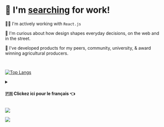 <h1>💼 I'm <a href="https://www.linkedin.com/in/james-tedesco-802/">searching</a> for work!</h1>

👨‍💻 I'm actively working with `React.js`

🚪 I'm curious about how design shapes everyday decisions, on the web and in the street.

🧪 I've developed products for my peers, community, university, & award winning agricultural producers.

<br>

[![Top Langs](https://github-readme-stats.vercel.app/api/top-langs/?username=JamesMitofsky)]()

<details>
  <summary><h4>🇫🇷 Clickez ici pour le français 👈</h4></summary>

<h3>Je cherche un emploi —   <a href="mailto: dev@jamestedesco.me?subject=Parlons de la programmation!">contactez-moi!</a></h3>

👨‍💻 J'ai familiarité avec HTML, CSS, Javascript, et plusieurs choses de la JAMstack (Javascript, APIs, & Markdown). Actuellement, je déploie mes sites de SSG avec le framework d'Eleventy sur Netlify. J'aime bien developer les applications pour une bonne expérience de l'utilisateur. 

📚J'adore apprendre, et mon dossier le montre. J'ai la capacité de surmonter les obstacles et résoudre les problèmes.

🗺 Je suis arrivé des États-Unis à Caen, en Normandie en janvier, parce que j'avais le désir d'apprendre et améliorer mon français. Pour le moment, j'ai un niveau de français B1, alors je pense que c'est un niveau suffisant pour les fonctions basique, mais j'aimerais — bien sûr — apprendre beaucoup plus. La vie en france? Je l'adore!
</details>


<!--Badge afforded by this cool cloud service: https://github.com/antonkomarev/github-profile-views-counter-->
![](https://komarev.com/ghpvc/?username=JamesMitofsky&style=flat-squrae)

<!--More comprehensive tracking provided by Y HYPE-->
![](https://hit.yhype.me/github/profile?user_id=12516538)
